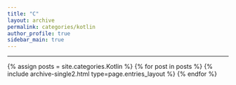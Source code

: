 ```yaml
---
title: "C"
layout: archive
permalink: categories/kotlin
author_profile: true
sidebar_main: true
---
```


<!-- 공백이 포함되어 있는 카테고리 이름의 경우 site.categories['a b c'] 이런식으로! -->

***

{% assign posts = site.categories.Kotlin %}
{% for post in posts %} {% include archive-single2.html type=page.entries_layout %} {% endfor %}